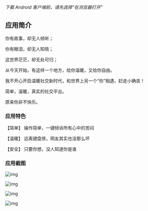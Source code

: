 ###### *下载 Android 客户端前，请先选择“在浏览器打开”*

## 应用简介

你有故事，却无人倾听；

你有眼泪，却无人知晓；

这世界茫茫，却无处可归；

从今天开始，有这样一个地方，给你温暖，又给你自由。

我不开心开启温暖社交新时代，和世界上另一个“你”相遇，赶走小确丧！

简单，温暖，真实的社交平台。

原来你非不快乐。

### 应用特色

【简单】 操作简单，一键倾诉所有心中的苦闷

【温暖】 远离键盘侠，网友其实也没那么坏

【安全】 只要你想，没人知道你是谁

### 应用截图

![img](https://ws3.sinaimg.cn/large/006tNc79ly1fi34ypr160j30yi1pcwh1.jpg)

![img](https://ws3.sinaimg.cn/large/006tNc79ly1fi34yy27qsj30yi1pc40g.jpg)

![img](https://ws4.sinaimg.cn/large/006tNc79ly1fi34z3yw0aj30yi1pc0ua.jpg)

![img](https://ws2.sinaimg.cn/large/006tNc79ly1fi34za7gw1j30yi1pcdht.jpg)